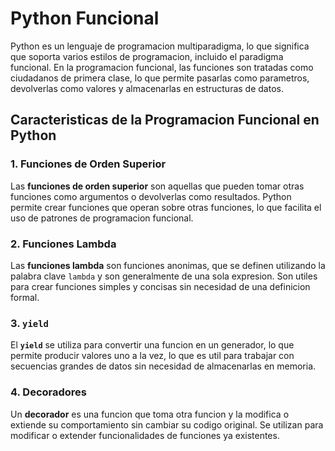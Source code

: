 # Python Funcional

Python es un lenguaje de programacion multiparadigma, lo que significa que soporta varios estilos de programacion, incluido el paradigma funcional. En la programacion funcional, las funciones son tratadas como ciudadanos de primera clase, lo que permite pasarlas como parametros, devolverlas como valores y almacenarlas en estructuras de datos.

## Caracteristicas de la Programacion Funcional en Python

### 1. **Funciones de Orden Superior**

Las **funciones de orden superior** son aquellas que pueden tomar otras funciones como argumentos o devolverlas como resultados. Python permite crear funciones que operan sobre otras funciones, lo que facilita el uso de patrones de programacion funcional.

### 2. **Funciones Lambda**

Las **funciones lambda** son funciones anonimas, que se definen utilizando la palabra clave `lambda` y son generalmente de una sola expresion. Son utiles para crear funciones simples y concisas sin necesidad de una definicion formal.

### 3. **`yield`**

El **`yield`** se utiliza para convertir una funcion en un generador, lo que permite producir valores uno a la vez, lo que es util para trabajar con secuencias grandes de datos sin necesidad de almacenarlas en memoria.

### 4. **Decoradores**

Un **decorador** es una funcion que toma otra funcion y la modifica o extiende su comportamiento sin cambiar su codigo original. Se utilizan para modificar o extender funcionalidades de funciones ya existentes.
